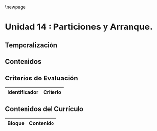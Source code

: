 \newpage

# Unidad 14 : Particiones y Arranque.

## Temporalización

## Contenidos 

## Criterios de Evaluación 

| Identificador | Criterio  |
| -: |-----------|

## Contenidos del Currículo

| Bloque | Contenido | 
| -: | --------------|